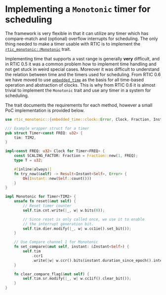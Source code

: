 # Implementing a `Monotonic` timer for scheduling

The framework is very flexible in that it can utilize any timer which has compare-match and (optional)
overflow interrupts for scheduling. The only thing needed to make a timer usable with RTIC is to
implement the [`rtic_monotonic::Monotonic`] trait.

Implementing time that supports a vast range is generally **very** difficult, and in RTIC 0.5 it was a
common problem how to implement time handling and not get stuck in weird special cases. Moreover
it was difficult to understand the relation between time and the timers used for scheduling. From
RTIC 0.6 we have moved to use [`embedded_time`] as the basis for all time-based operation and
abstraction of clocks. This is why from RTIC 0.6 it is almost trivial to implement the `Monotonic`
trait and use any timer in a system for scheduling.

The trait documents the requirements for each method, however a small PoC implementation is provided
below.

[`rtic_monotonic::Monotonic`]: https://docs.rs/rtic-monotonic/
[`embedded_time`]: https://docs.rs/embedded_time/

```rust
use rtic_monotonic::{embedded_time::clock::Error, Clock, Fraction, Instant, Monotonic};

/// Example wrapper struct for a timer
pub struct Timer<const FREQ: u32> {
    tim: TIM2,
}

impl<const FREQ: u32> Clock for Timer<FREQ> {
    const SCALING_FACTOR: Fraction = Fraction::new(1, FREQ);
    type T = u32;

    #[inline(always)]
    fn try_now(&self) -> Result<Instant<Self>, Error> {
        Ok(Instant::new(Self::count()))
    }
}

impl Monotonic for Timer<TIM2> {
    unsafe fn reset(&mut self) {
        // Reset timer counter
        self.tim.cnt.write(|_, w| w.bits(0));

        // Since reset is only called once, we use it to enable
        // the interrupt generation bit.
        self.tim.dier.modify(|_, w| w.cc1ie().set_bit());
    }

    // Use Compare channel 1 for Monotonic
    fn set_compare(&mut self, instant: &Instant<Self>) {
        self.tim
            .ccr1
            .write(|w| w.ccr().bits(instant.duration_since_epoch().integer()));
    }

    fn clear_compare_flag(&mut self) {
        self.tim.sr.modify(|_, w| w.cc1if().clear_bit());
    }
}
```
